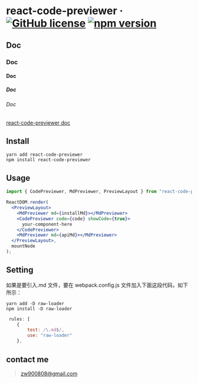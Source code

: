 # react-code-previewer &middot; [![GitHub license](https://img.shields.io/badge/license-MIT-blue.svg)](https://github.com/zhangwei900808/react-code-previewer) [![npm version](https://img.shields.io/npm/v/react-code-previewer.svg)](https://www.npmjs.com/package/react-code-previewer)

## Doc

### Doc

#### Doc

##### Doc

###### Doc

[react-code-previewer doc](http://awbeci.xyz/react-code-previewer/)

## Install

```
yarn add react-code-previewer
npm install react-code-previewer
```

## Usage

```jsx
import { CodePreviewer, MdPreviewer, PreviewLayout } from "react-code-previewer";

ReactDOM.render(
  <PreviewLayout>
    <MdPreviewer md={installMd}></MdPreviewer>
    <CodePreviewer code={code} showCode={true}>
      your-component-here
    </CodePreviewer>
    <MdPreviewer md={apiMd}></MdPreviewer>
  </PreviewLayout>,
  mountNode
);
```

## Setting

如果是要引入.md 文件，要在 webpack.config.js 文件加入下面这段代码，如下所示：

```
yarn add -D raw-loader
npm install -D raw-loader
```

```javascript
 rules: [
    {
        test: /\.md$/,
        use: "raw-loader"
    },
```

## contact me

> zw900808@gmail.com

